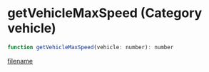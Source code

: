 # getVehicleMaxSpeed (Category vehicle)

```js
function getVehicleMaxSpeed(vehicle: number): number
```

[filename](getVehicleMaxSpeed_m.md ':include')